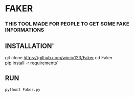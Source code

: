 # FAKER
### THIS TOOL MADE FOR PEOPLE TO GET SOME FAKE INFORMATIONS
## INSTALLATION'
git clone https://github.com/wimix123/Faker
cd Faker\
pip install -r requirements`
## RUN
`python3 Faker.py`
